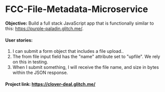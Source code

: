 # FCC-File-Metadata-Microservice

**Objective:** Build a full stack JavaScript app that is functionally similar to this: https://purple-paladin.glitch.me/.
#### User stories:
  1. I can submit a form object that includes a file upload..
  2. The from file input field has the "name" attribute set to "upfile". We rely on this in testing.
  3. When I submit something, I will receive the file name, and size in bytes within the JSON response.
#### Project link: https://clover-deal.glitch.me/
